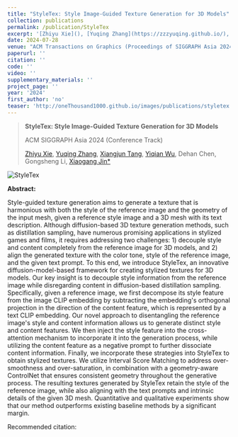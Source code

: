 ```yaml
---
title: "StyleTex: Style Image-Guided Texture Generation for 3D Models"
collection: publications
permalink: /publication/StyleTex
excerpt: '[Zhiyu Xie](), [Yuqing Zhang](https://zzzyuqing.github.io/),  [Xiangjun Tang](https://yuyujunjun.github.io/), **Yiqian Wu**, Dehan Chen, Gongsheng Li, [Xiaogang Jin*](http://www.cad.zju.edu.cn/home/jin) '
date: 2024-07-28
venue: "ACM Transactions on Graphics (Proceedings of SIGGRAPH Asia 2024)"
paperurl: ''
citation: ''
code: ''
video: ''
supplementary_materials: ''
project_page: ''
year: '2024'
first_author: 'no'
teaser: 'http://oneThousand1000.github.io/images/publications/styletex.png'
---
```



> **StyleTex: Style Image-Guided Texture Generation for 3D Models**
>
> ACM SIGGRAPH Asia 2024 (Conference Track)
>
> [Zhiyu Xie](), [Yuqing Zhang](https://zzzyuqing.github.io/),  [Xiangjun Tang](https://yuyujunjun.github.io/), [Yiqian Wu](https://onethousandwu.com/), Dehan Chen, Gongsheng Li, [Xiaogang Jin*](http://www.cad.zju.edu.cn/home/jin) 

![StyleTex](http://oneThousand1000.github.io/images/publications/styletex.png)

<b>Abstract:</b>

Style-guided texture generation aims to generate a texture that is harmonious with both the style of the reference image and the geometry of the input mesh, given a reference style image and a 3D mesh with its text description.  Although diffusion-based 3D texture generation methods, such as distillation sampling, have numerous promising applications in stylized games and films, it requires addressing two challenges: 1) decouple style and content completely from the reference image for 3D models, and 2) align the generated texture with the color tone, style of the reference image, and the given text prompt. To this end, we introduce StyleTex, an innovative diffusion-model-based framework for creating stylized textures for 3D models. Our key insight is to decouple style information from the reference image while disregarding content in diffusion-based distillation sampling. Specifically, given a reference image, we first decompose its style feature from the image CLIP embedding by subtracting the embedding's orthogonal projection in the direction of the content feature, which is represented by a text CLIP embedding.  Our novel approach to disentangling the reference image's style and content information allows us to generate distinct style and content features. We then inject the style feature into the cross-attention mechanism to incorporate it into the generation process, while utilizing the content feature as a negative prompt to further dissociate content information. Finally, we incorporate these strategies into StyleTex to obtain stylized textures. We utilize Interval Score Matching to address over-smoothness and over-saturation, in combination with a geometry-aware ControlNet that ensures consistent geometry throughout the generative process. The resulting textures generated by StyleTex retain the style of the reference image, while also aligning with the text prompts and intrinsic details of the given 3D mesh. Quantitative and qualitative experiments show that our method outperforms existing baseline methods by a significant margin.




Recommended citation: 
```

```
